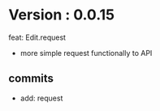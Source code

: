 # Version : 0.0.15

feat: Edit.request

- more simple request functionally to API

## commits

* add: request
